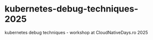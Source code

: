 # kubernetes-debug-techniques-2025
kubernetes debug techniques - workshop at CloudNativeDays.ro 2025
